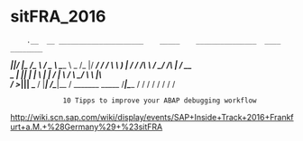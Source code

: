 # sitFRA_2016

        .__  __ _____________________    _____    _______________  ____  ________
   _____|__|/  |\_   _____/\______   \  /  _  \   \_____  \   _  \/_   |/  _____/
  /  ___/  \   __\    __)   |       _/ /  /_\  \   /  ____/  /_\  \|   /   __  \
  \___ \|  ||  | |     \    |    |   \/    |    \ /       \  \_/   \   \  |__\  \
 /____  >__||__| \___  /    |____|_  /\____|__  / \_______ \_____  /___|\_____  /
      \/             \/            \/         \/          \/     \/           \/

                 10 Tipps to improve your ABAP debugging workflow


http://wiki.scn.sap.com/wiki/display/events/SAP+Inside+Track+2016+Frankfurt+a.M.+%28Germany%29+%23sitFRA

